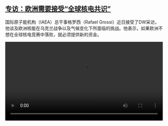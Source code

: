 <!--1711111623000-->
[专访：欧洲需要接受“全球核电共识”](https://www.dw.com/zh/%E4%B8%93%E8%AE%BF%EF%BC%9A%E6%AC%A7%E6%B4%B2%E9%9C%80%E8%A6%81%E6%8E%A5%E5%8F%97%E2%80%9C%E5%85%A8%E7%90%83%E6%A0%B8%E7%94%B5%E5%85%B1%E8%AF%86%E2%80%9D/a-68642263)
------

<p>国际原子能机构（IAEA）总干事格罗西（Rafael Grossi）近日接受了DW采访，他谈及欧洲核能在乌克兰战争以及气候变化下所面临的挑战。他表示，如果欧洲不想在全球核电竞赛中落败，就必须提供新的资金。</small></p><video src="https://tvdownloaddw-a.akamaihd.net/Events/mp4/vdt_zh/2024/dwvgchi240322_interviewiaea_01icw_AVC_1280x720.mp4" controls style="width:100%"></video>
